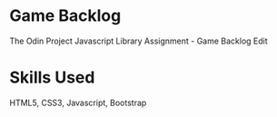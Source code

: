 # Game Backlog
 The Odin Project Javascript Library Assignment - Game Backlog Edit
 
# Skills Used
 HTML5, CSS3, Javascript, Bootstrap
